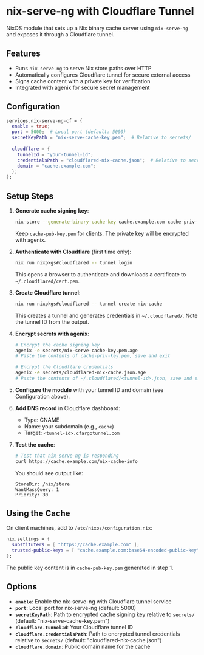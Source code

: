 # nix-serve-ng with Cloudflare Tunnel

NixOS module that sets up a Nix binary cache server using `nix-serve-ng` and exposes it through a Cloudflare tunnel.

## Features

- Runs `nix-serve-ng` to serve Nix store paths over HTTP
- Automatically configures Cloudflare tunnel for secure external access
- Signs cache content with a private key for verification
- Integrated with agenix for secure secret management

## Configuration

```nix
services.nix-serve-ng-cf = {
  enable = true;
  port = 5000;  # Local port (default: 5000)
  secretKeyPath = "nix-serve-cache-key.pem";  # Relative to secrets/
  
  cloudflare = {
    tunnelId = "your-tunnel-id";
    credentialsPath = "cloudflared-nix-cache.json";  # Relative to secrets/
    domain = "cache.example.com";
  };
};
```

## Setup Steps

1. **Generate cache signing key**:
   ```bash
   nix-store --generate-binary-cache-key cache.example.com cache-priv-key.pem cache-pub-key.pem
   ```
   Keep `cache-pub-key.pem` for clients. The private key will be encrypted with agenix.

2. **Authenticate with Cloudflare** (first time only):
   ```bash
   nix run nixpkgs#cloudflared -- tunnel login
   ```
   This opens a browser to authenticate and downloads a certificate to `~/.cloudflared/cert.pem`.

3. **Create Cloudflare tunnel**:
   ```bash
   nix run nixpkgs#cloudflared -- tunnel create nix-cache
   ```
   This creates a tunnel and generates credentials in `~/.cloudflared/`.
   Note the tunnel ID from the output.

4. **Encrypt secrets with agenix**:
   ```bash
   # Encrypt the cache signing key
   agenix -e secrets/nix-serve-cache-key.pem.age
   # Paste the contents of cache-priv-key.pem, save and exit
   
   # Encrypt the Cloudflare credentials
   agenix -e secrets/cloudflared-nix-cache.json.age
   # Paste the contents of ~/.cloudflared/<tunnel-id>.json, save and exit
   ```

5. **Configure the module** with your tunnel ID and domain (see Configuration above).

6. **Add DNS record** in Cloudflare dashboard:
   - Type: CNAME
   - Name: your subdomain (e.g., `cache`)
   - Target: `<tunnel-id>.cfargotunnel.com`

7. **Test the cache**:
   ```bash
   # Test that nix-serve-ng is responding
   curl https://cache.example.com/nix-cache-info
   ```
   You should see output like:
   ```
   StoreDir: /nix/store
   WantMassQuery: 1
   Priority: 30
   ```

## Using the Cache

On client machines, add to `/etc/nixos/configuration.nix`:

```nix
nix.settings = {
  substituters = [ "https://cache.example.com" ];
  trusted-public-keys = [ "cache.example.com:base64-encoded-public-key" ];
};
```

The public key content is in `cache-pub-key.pem` generated in step 1.

## Options

- **`enable`**: Enable the nix-serve-ng with Cloudflare tunnel service
- **`port`**: Local port for nix-serve-ng (default: 5000)
- **`secretKeyPath`**: Path to encrypted cache signing key relative to `secrets/` (default: "nix-serve-cache-key.pem")
- **`cloudflare.tunnelId`**: Your Cloudflare tunnel ID
- **`cloudflare.credentialsPath`**: Path to encrypted tunnel credentials relative to `secrets/` (default: "cloudflared-nix-cache.json")
- **`cloudflare.domain`**: Public domain name for the cache
